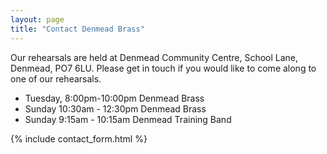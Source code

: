 ```yaml
---
layout: page
title: "Contact Denmead Brass"
---
```


Our rehearsals are held at Denmead Community Centre, School Lane, Denmead, PO7 6LU. Please get in touch if you would like to come along to one of our rehearsals.

- Tuesday, 8:00pm-10:00pm   Denmead Brass
- Sunday 10:30am - 12:30pm  Denmead Brass
- Sunday 9:15am - 10:15am    Denmead Training Band

{% include contact_form.html %}









